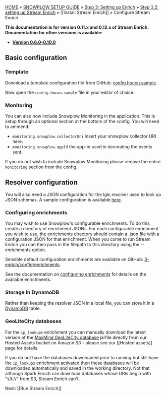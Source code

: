<a name="top" />

[HOME](Home) » [SNOWPLOW SETUP GUIDE](Setting-up-Snowplow) » [Step 3: Setting up Enrich](Setting-up-enrich) » [Step 3.2: setting up Stream Enrich](setting-up-stream-enrich) » [[Install Stream Enrich]] » Configure Stream Enrich

**This documentation is for version 0.11.x and 0.12.x of Stream Enrich. Documentation for other versions is available:**

* **[Version 0.6.0-0.10.0][v0.10]**

## Basic configuration

### Template

Download a template configuration file from GitHub: [config.hocon.sample][app-conf].

Now open the `config.hocon.sample` file in your editor of choice.


### Monitoring

You can also now include Snowplow Monitoring in the application. This is setup through an optional
section at the bottom of the config. You will need to ammend:

+ `monitoring.snowplow.collectorUri` insert your snowplow collector URI here.
+ `monitoring.snowplow.appId` the app-id used in decorating the events sent.

If you do not wish to include Snowplow Monitoring please remove the entire `monitoring` section from
the config.

## Resolver configuration

You will also need a JSON configuration for the Iglu resolver used to look up JSON schemas. A sample configuration is available [here][resolver.json.sample].

### Configuring enrichments

You may wish to use Snowplow's configurable enrichments. To do this, create a directory of
enrichment JSONs. For each configurable enrichment you wish to use, the enrichments directory should
contain a .json file with a configuration JSON for that enrichment. When you come to run Stream
Enrich you can then pass in the filepath to this directory using the --enrichments option.

Sensible default configuration enrichments are available on GitHub:
[3-enrich/config/enrichments][enrichment-json-examples].

See the documentation on [configuring enrichments][configuring-enrichments] for details on the
available enrichments.

### Storage in DynamoDB

Rather than keeping the resolver JSON in a local file, you can store it in a [DynamoDB][ddb] table.

### GeoLiteCity databases

For the `ip_lookups` enrichment you can manually download the latest version of the [MaxMind GeoLiteCity database][geolite] jarfile directly from our Hosted Assets bucket on Amazon S3 - please see our [[Hosted assets]] page for details.

If you do not have the databases downloaded prior to running but still have the `ip_lookups`
enrichment activated then these databases will be downloaded automatically and saved in the working
directory. Not that although Spark Enrich can download databases whose URIs begin with "s3://" from
S3, Stream Enrich can't.

Next: [[Run Stream Enrich]]

[v0.10]: https://github.com/snowplow/snowplow/wiki/Configure-Stream-Enrich-0-10

[geolite]: http://dev.maxmind.com/geoip/legacy/geolite/?rld=snowplow
[app-conf]: https://raw.githubusercontent.com/snowplow/snowplow/master/3-enrich/stream-enrich/examples/config.hocon.sample
[enrichment-json-examples]: https://github.com/snowplow/snowplow/tree/master/3-enrich/config/enrichments
[configuring-enrichments]: https://github.com/snowplow/snowplow/wiki/Configurable-enrichments
[resolver.json.sample]: https://raw.githubusercontent.com/snowplow/snowplow/master/3-enrich/config/iglu_resolver.json
[ddb]: http://aws.amazon.com/dynamodb/

